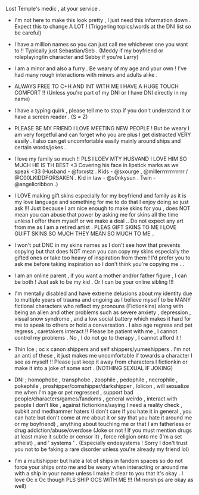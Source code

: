 Lost Temple's medic , at your service .

- I'm not here to make this look pretty , I just need this information down . Expect this to change A LOT ! (Triggering topics/words at the DNI list so be careful)

- I have a million names so you can just call me whichever one you want to !! Typically just Sebastian/Seb . (Meddy if my boyfriend or roleplaying/in character and Sebby if you're Larry)

- I am a minor and also a furry . Be weary of my age and your own ! I've had many rough interactions with minors and adults alike .

- ALWAYS FREE TO C+H AND INT WITH ME I HAVE A HUGE TOUCH COMFORT !! (Unless you're part of my DNI or I have DNI directly in my name)

- I have a typing quirk , please tell me to stop if you don't understand it or have a screen reader . (S = Z)

- PLEASE BE MY FRIEND I LOVE MEETING NEW PEOPLE ! But be weary I am very forgetful and can forget who you are plus I get distracted VERY easily . I also can get uncomfortable easily mainly around ships and certain words/jokes . 

- I love my family so much !! PLS I LOEV MTY HUSVAND I LOVE HIM SO MUCH HE IS TH BEST <3 Covering his face in lipstick marks as we speak <33 (Husband - @forxstz . Kids - @sxourge , @millerrrrrrrrrrrr / @C00LKIDDFORSAKEN . Kid in law - @s0nkysun . Twin - @angelicribbon .)

- I LOVE making gift skins especially for my boyfriend and family as it is my love language and something for me to do that I enjoy doing so just ask !!! Just because I am nice enough to make skins for you , does NOT mean you can abuse that power by asking me for skins all the time unless I offer them myself or we make a deal .. Do not expect any art from me as I am a retired artist . PLEAS GIFT SKINS TO ME I LOVE GUIFT SKINS SO MUCH THEY MEAN SO MUCH TO ME ..

- I won't put DNC in my skins names as I don't see how that prevents copying but that does NOT mean you can copy my skins especially the gifted ones or take too heavy of inspiration from them ! I'd prefer you to ask me before taking inspiration so I don't think you're copying me ...

- I am an online parent , if you want a mother and/or father figure , I can be both ! Just ask to be my kid . Or I can be your online sibling !!!

- I'm mentally disabled and have extreme delusions about my identity due to multiple years of trauma and ongoing as I believe myself to be MANY fictional characters who reflect my pronouns (Fictionkins) along with being an alien and other problems such as severe anxiety , depression , visual snow syndrome , and a low social battery which makes it hard for me to speak to others or hold a conversation . I also age regress and pet regress , caretakers interact !! Please be patient with me , I cannot control my problems . No , I do not go to therapy , I cannot afford it !

- Thin Ice ; oc x canon shippers and self shippers/yumeshippers . I'm not an anti of these , it just makes me uncomfortable if towards a character I see as myself !! Please just keep it away from characters I fictionkin or make it into a joke of some sort . (NOTHING SEXUAL IF JOKING)

- DNI ; homophobe , transphobe , zoophile , pedophile , necrophile , pokephile , proshipper/comshipper/darkshipper , lolicon , will sexualize me when I'm age or pet regressed , support bad people/characters/games/fandoms , general weirdo , interact with people I don't like , against fictionkins/saying I need a reality check , subkit and medhammer haters (I don't care if you hate it in general , you can hate but don't come at me about it or say that you hate it around me or my boyfriend) , anything about touching me or that I am fatherless or drug addiction/abuse/overdose (Joke or not ! If you must mention drugs at least make it subtle or censor it) , force religion onto me (I'm a set atheist) , and ' systems ' . (Especially endosystems ! Sorry I don't trust you not to be faking a rare disorder unless you're already my friend lol)

- I'm a multishipper but hate a lot of ships in fandom spaces so do not force your ships onto me and be weary when interacting or around me with a ship in your name unless I make it clear to you that it's okay . I love Oc x Oc though PLS SHIP OCS WITH ME !!! (Mirrorships are okay as well)
